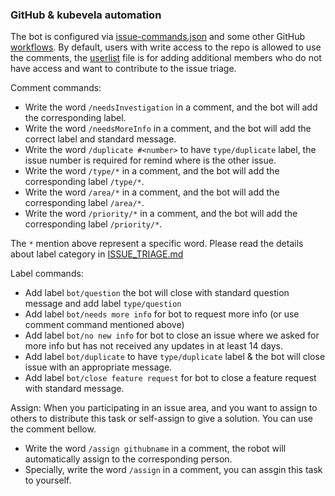 ### GitHub & kubevela automation

The bot is configured via [issue-commands.json](https://github.com/kubevela/kubevela/blob/master/.github/issue-commands.json) 
and some other GitHub [workflows](https://github.com/kubevela/kubevela/blob/master/.github/workflows).
By default, users with write access to the repo is allowed to use the comments, 
the [userlist](https://github.com/kubevela/kubevela/blob/master/.github/comment.userlist) 
file is for adding additional members who do not have access and want to contribute to the issue triage.

Comment commands:
* Write the word `/needsInvestigation` in a comment, and the bot will add the corresponding label.
* Write the word `/needsMoreInfo` in a comment, and the bot will add the correct label and standard message.
* Write the word `/duplicate #<number>` to have `type/duplicate` label, the issue number is required for remind where is the other issue.
* Write the word `/type/*` in a comment, and the bot will add the corresponding label `/type/*`.
* Write the word `/area/*` in a comment, and the bot will add the corresponding label `/area/*`.
* Write the word `/priority/*` in a comment, and the bot will add the corresponding label `/priority/*`.

The `*` mention above represent a specific word. Please read the details about label category in [ISSUE_TRIAGE.md](https://github.com/kubevela/kubevela/blob/master/ISSUE_TRIAGE.md)  

Label commands:

* Add label `bot/question` the bot will close with standard question message and add label `type/question`
* Add label `bot/needs more info` for bot to request more info (or use comment command mentioned above)
* Add label `bot/no new info` for bot to close an issue where we asked for more info but has not received any updates in at least 14 days.
* Add label `bot/duplicate` to have `type/duplicate` label & the bot will close issue with an appropriate message.
* Add label `bot/close feature request` for bot to close a feature request with standard message.

Assign:
When you participating in an issue area, and you want to assign to others
to distribute this task or self-assign to give a solution. You can use the comment bellow.
* Write the word `/assign githubname` in a comment, the robot will automatically assign to the corresponding person.
* Specially, write the word `/assign` in a comment, you can assgin this task to yourself.  